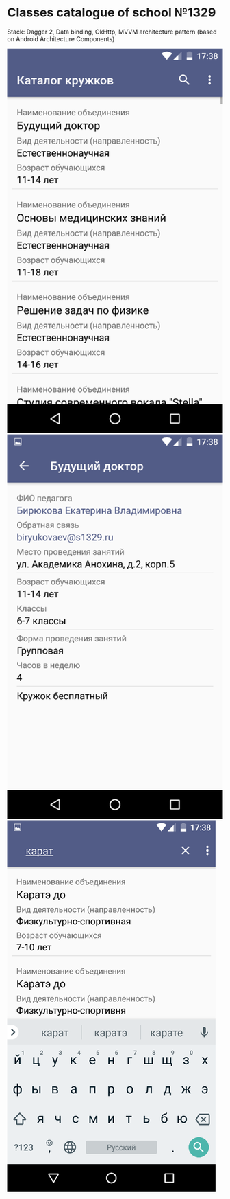 # Classes catalogue of school №1329

Stack:  Dagger 2, Data binding, OkHttp, MVVM architecture pattern (based on Android Architecture Components)
 
![alt text](screens/1.png)
![alt text](screens/2.png)
![alt text](screens/3.png)
